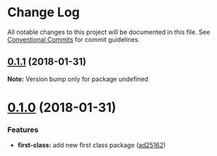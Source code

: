 # Change Log

All notable changes to this project will be documented in this file.
See [Conventional Commits](https://conventionalcommits.org) for commit guidelines.

<a name="0.1.1"></a>
## [0.1.1](https://github.com/PieElements/pie-test-elements/compare/v0.1.0...v0.1.1) (2018-01-31)




**Note:** Version bump only for package undefined

<a name="0.1.0"></a>
# [0.1.0](https://github.com/PieElements/pie-test-elements/compare/v0.0.1...v0.1.0) (2018-01-31)


### Features

* **first-class:** add new first class package ([ad25162](https://github.com/PieElements/pie-test-elements/commit/ad25162))
